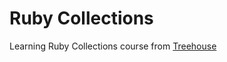 # Ruby Collections

Learning Ruby Collections course from <a href="https://teamtreehouse.com/library/ruby-collections">Treehouse</a>